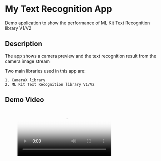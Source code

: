 # My Text Recognition App

Demo application to show the performance of ML Kit Text Recognition library V1/V2

## Description

The app shows a camera preview and the text recognition result from the camera image stream  

Two main libraries used in this app are: 

    1. CameraX library 
    2. ML Kit Text Recognition library V1/V2

## Demo Video

<figure class="video_container">
  <video controls="true" allowfullscreen="true" poster="media/Logo_DiaVision_Blue.png">
      <source src="media/20220518_text_recognition.mp4" type="video/mp4">
  </video>
</figure>
